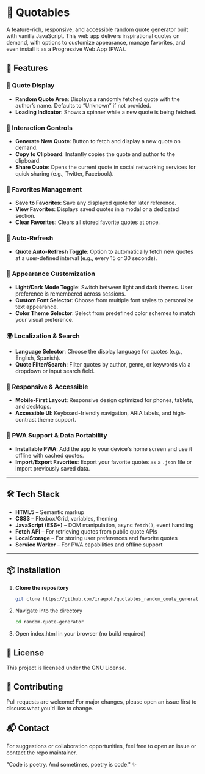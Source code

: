 # 🌟 Quotables

A feature-rich, responsive, and accessible random quote generator built with vanilla JavaScript. This web app delivers inspirational quotes on demand, with options to customize appearance, manage favorites, and even install it as a Progressive Web App (PWA).

## 🚀 Features

### 📝 Quote Display
- **Random Quote Area**: Displays a randomly fetched quote with the author’s name. Defaults to “Unknown” if not provided.
- **Loading Indicator**: Shows a spinner while a new quote is being fetched.

### 🎲 Interaction Controls
- **Generate New Quote**: Button to fetch and display a new quote on demand.
- **Copy to Clipboard**: Instantly copies the quote and author to the clipboard.
- **Share Quote**: Opens the current quote in social networking services for quick sharing (e.g., Twitter, Facebook).

### 💾 Favorites Management
- **Save to Favorites**: Save any displayed quote for later reference.
- **View Favorites**: Displays saved quotes in a modal or a dedicated section.
- **Clear Favorites**: Clears all stored favorite quotes at once.

### 🔄 Auto-Refresh
- **Quote Auto-Refresh Toggle**: Option to automatically fetch new quotes at a user-defined interval (e.g., every 15 or 30 seconds).

### 🎨 Appearance Customization
- **Light/Dark Mode Toggle**: Switch between light and dark themes. User preference is remembered across sessions.
- **Custom Font Selector**: Choose from multiple font styles to personalize text appearance.
- **Color Theme Selector**: Select from predefined color schemes to match your visual preference.

### 🌍 Localization & Search
- **Language Selector**: Choose the display language for quotes (e.g., English, Spanish).
- **Quote Filter/Search**: Filter quotes by author, genre, or keywords via a dropdown or input search field.

### 📱 Responsive & Accessible
- **Mobile-First Layout**: Responsive design optimized for phones, tablets, and desktops.
- **Accessible UI**: Keyboard-friendly navigation, ARIA labels, and high-contrast theme support.

### 💾 PWA Support & Data Portability
- **Installable PWA**: Add the app to your device's home screen and use it offline with cached quotes.
- **Import/Export Favorites**: Export your favorite quotes as a `.json` file or import previously saved data.

---

## 🛠️ Tech Stack

- **HTML5** – Semantic markup
- **CSS3** – Flexbox/Grid, variables, theming
- **JavaScript (ES6+)** – DOM manipulation, async `fetch()`, event handling
- **Fetch API** – For retrieving quotes from public quote APIs
- **LocalStorage** – For storing user preferences and favorite quotes
- **Service Worker** – For PWA capabilities and offline support

---

## 📦 Installation

1. **Clone the repository**
   ```bash
   git clone https://github.com/iraqooh/quotables_random_qoute_generator.git
   ```
   
2. Navigate into the directory
   ```bash
   cd random-quote-generator
   ```
   
3. Open index.html in your browser (no build required)

## 📄 License
This project is licensed under the GNU License.

## 🤝 Contributing
Pull requests are welcome! For major changes, please open an issue first to discuss what you'd like to change.

## 📬 Contact
For suggestions or collaboration opportunities, feel free to open an issue or contact the repo maintainer.

"Code is poetry. And sometimes, poetry is code." ✨
